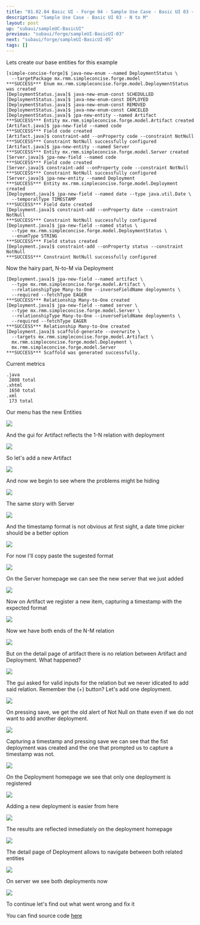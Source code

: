 ```yaml
---
title: "01.02.04 Basic UI - Forge 04 - Sample Use Case - Basic UI 03 - N to M"
description: "Sample Use Case - Basic UI 03 - N to M"
layout: post
up: "subaui/sampleUC-BasicUI"
previous: "subaui/forge/sampleUI-BasicUI-03"
next: "subaui/forge/sampleUI-BasicUI-05"
tags: []
---
```


Lets create our base entities for this example

~~~
[simple-concise-forge]$ java-new-enum --named DeploymentStatus \
  --targetPackage mx.rmm.simpleconcise.forge.model 
***SUCCESS*** Enum mx.rmm.simpleconcise.forge.model.DeploymentStatus was created
[DeploymentStatus.java]$ java-new-enum-const SCHEDULLED  
[DeploymentStatus.java]$ java-new-enum-const DEPLOYED  
[DeploymentStatus.java]$ java-new-enum-const REMOVED 
[DeploymentStatus.java]$ java-new-enum-const CANCELED
[DeploymentStatus.java]$ jpa-new-entity --named Artifact
***SUCCESS*** Entity mx.rmm.simpleconcise.forge.model.Artifact created
[Artifact.java]$ jpa-new-field --named code
***SUCCESS*** Field code created
[Artifact.java]$ constraint-add --onProperty code --constraint NotNull 
***SUCCESS*** Constraint NotNull successfully configured
[Artifact.java]$ jpa-new-entity --named Server  
***SUCCESS*** Entity mx.rmm.simpleconcise.forge.model.Server created
[Server.java]$ jpa-new-field --named code
***SUCCESS*** Field code created
[Server.java]$ constraint-add --onProperty code --constraint NotNull
***SUCCESS*** Constraint NotNull successfully configured
[Server.java]$ jpa-new-entity --named Deployment
***SUCCESS*** Entity mx.rmm.simpleconcise.forge.model.Deployment created
[Deployment.java]$ jpa-new-field --named date --type java.util.Date \
  --temporalType TIMESTAMP 
***SUCCESS*** Field date created
[Deployment.java]$ constraint-add --onProperty date --constraint NotNull
***SUCCESS*** Constraint NotNull successfully configured
[Deployment.java]$ jpa-new-field --named status \
  --type mx.rmm.simpleconcise.forge.model.DeploymentStatus \
  --enumType STRING   
***SUCCESS*** Field status created
[Deployment.java]$ constraint-add --onProperty status --constraint NotNull
***SUCCESS*** Constraint NotNull successfully configured

~~~

Now the hairy part, N-to-M via Deployment

~~~
[Deployment.java]$ jpa-new-field --named artifact \
  --type mx.rmm.simpleconcise.forge.model.Artifact \
  --relationshipType Many-to-One --inverseFieldName deployments \
  --required --fetchType EAGER 
***SUCCESS*** Relationship Many-to-One created
[Deployment.java]$ jpa-new-field --named server \
  --type mx.rmm.simpleconcise.forge.model.Server \
  --relationshipType Many-to-One --inverseFieldName deployments \
  --required --fetchType EAGER
***SUCCESS*** Relationship Many-to-One created
[Deployment.java]$ scaffold-generate --overwrite \
  --targets mx.rmm.simpleconcise.forge.model.Artifact \
  mx.rmm.simpleconcise.forge.model.Deployment \
  mx.rmm.simpleconcise.forge.model.Server 
***SUCCESS*** Scaffold was generated successfully.

~~~


Current metrics

~~~
.java
 2808 total
.xhtml
 1650 total
.xml
 173 total

~~~

Our menu has the new Entities

<img src="{{site.url}}/assets/images/suc-bui-forge/028.png" />

And the gui for Artifact reflects the 1-N relation with
deployment

<img src="{{site.url}}/assets/images/suc-bui-forge/029.png" />

So let's add a new Artifact

<img src="{{site.url}}/assets/images/suc-bui-forge/030.png" />

And now we begin to see where the problems might be hiding

<img src="{{site.url}}/assets/images/suc-bui-forge/031.png" />

The same story with Server

<img src="{{site.url}}/assets/images/suc-bui-forge/032.png" />

And the timestamp format is not obvious at first sight, a date
time picker should be a better option

<img src="{{site.url}}/assets/images/suc-bui-forge/033.png" />

For now I'll copy paste the sugested format

<img src="{{site.url}}/assets/images/suc-bui-forge/034.png" />

On the Server homepage we can see the new server that we just 
added

<img src="{{site.url}}/assets/images/suc-bui-forge/035.png" />

Now on Artifact we register a new item, capturing a timestamp 
with the expected format

<img src="{{site.url}}/assets/images/suc-bui-forge/036.png" />

Now we have both ends of the N-M relation

<img src="{{site.url}}/assets/images/suc-bui-forge/037.png" />

But on the detail page of artifact there is no relation between 
Artifact and Deployment. What happened?

<img src="{{site.url}}/assets/images/suc-bui-forge/038.png" />

The gui asked for valid inputs for the relation but we never 
idicated to add said relation. Remember the (+) button? Let's 
add one deployment.

<img src="{{site.url}}/assets/images/suc-bui-forge/039.png" />

On pressing save, we get the old alert of Not Null on thate 
even if we do not want to add another deployment.

<img src="{{site.url}}/assets/images/suc-bui-forge/040.png" />

Capturing a timestamp and pressing save we can see that the
fist deployment was created and the one that prompted us to
capture a timestamp was not.

<img src="{{site.url}}/assets/images/suc-bui-forge/041.png" />

On the Deployment homepage we see that only one deployment is 
registered

<img src="{{site.url}}/assets/images/suc-bui-forge/042.png" />

Adding a new deployment is easier from here

<img src="{{site.url}}/assets/images/suc-bui-forge/043.png" />

The results are reflected inmediately on the deployment homepage

<img src="{{site.url}}/assets/images/suc-bui-forge/044.png" />

The detail page of Deployment allows to navigate between both related entities

<img src="{{site.url}}/assets/images/suc-bui-forge/045.png" />

On server we see both deployments now

<img src="{{site.url}}/assets/images/suc-bui-forge/046.png" />

To continue let's find out what went wrong and fix it

You can find source code [here][code-forge-buc-bui-1.3]

[code-forge-buc-bui-1.3]:https://github.com/mtzmontiel/simple-concise/releases/tag/code-forge-buc-bui-1.3

